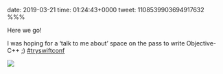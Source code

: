 date: 2019-03-21
time: 01:24:43+0000
tweet: 1108539903694917632
%%%

Here we go!

I was hoping for a ‘talk to me about’ space on the pass to write Objective-C++ ;) [#tryswiftconf](https://twitter.com/hashtag/tryswiftconf)

![](D2JTJrxUwAYeZZ-.jpg)
